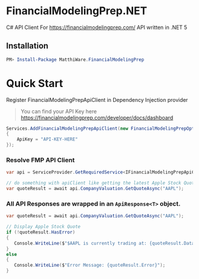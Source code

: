 # FinancialModelingPrep.NET
C# API Client For https://financialmodelingprep.com/ API written in .NET 5

## Installation
```powershell
PM> Install-Package MatthiWare.FinancialModelingPrep
```

# Quick Start

Register FinancialModelingPrepApiClient in Dependency Injection provider
> You can find your API Key here https://financialmodelingprep.com/developer/docs/dashboard
``` csharp
Services.AddFinancialModelingPrepApiClient(new FinancialModelingPrepOptions() 
{
    ApiKey = "API-KEY-HERE"
});
```

### Resolve FMP API Client

``` csharp
var api = ServiceProvider.GetRequiredService<IFinancialModelingPrepApiClient>();

// do something with apiClient like getting the latest Apple Stock Quote
var quoteResult = await api.CompanyValuation.GetQuoteAsync("AAPL");
```

### All API Responses are wrapped in an `ApiResponse<T>` object.

``` csharp
var quoteResult = await api.CompanyValuation.GetQuoteAsync("AAPL");

// Display Apple Stock Quote
if (!quoteResult.HasError)
{
   Console.WriteLine($"$AAPL is currently trading at: {quoteResult.Data.Price}");
} 
else 
{
   Console.WriteLine($"Error Message: {quoteResult.Error}");
}
```

